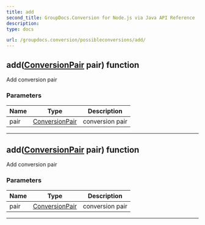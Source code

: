 ```yaml
---
title: add
second_title: GroupDocs.Conversion for Node.js via Java API Reference
description: 
type: docs

url: /groupdocs.conversion/possibleconversions/add/
---
```


## add([ConversionPair](../../conversionpair) pair)  function
Add conversion pair

### Parameters

| Name | Type | Description |
| --- | --- | --- |
| pair | [ConversionPair](../../conversionpair) | conversion pair |


---


## add([ConversionPair](../../conversionpair) pair)  function
Add conversion pair

### Parameters

| Name | Type | Description |
| --- | --- | --- |
| pair | [ConversionPair](../../conversionpair) | conversion pair |


---


